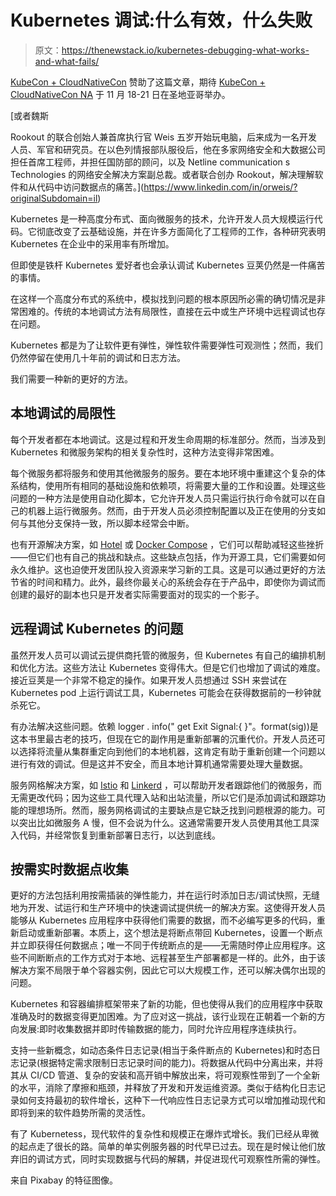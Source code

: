 # Kubernetes 调试:什么有效，什么失败

> 原文：<https://thenewstack.io/kubernetes-debugging-what-works-and-what-fails/>

[KubeCon + CloudNativeCon](https://events19.linuxfoundation.org/events/kubecon-cloudnativecon-north-america-2019/) 赞助了这篇文章，期待 [KubeCon + CloudNativeCon NA](https://events.linuxfoundation.org/events/kubecon-cloudnativecon-north-america-2019/) 于 11 月 18-21 日在圣地亚哥举办。

 [或者魏斯

Rookout 的联合创始人兼首席执行官 Weis 五岁开始玩电脑，后来成为一名开发人员、军官和研究员。在以色列情报部队服役后，他在多家网络安全和大数据公司担任首席工程师，并担任国防部的顾问，以及 Netline communication s Technologies 的网络安全解决方案副总裁。或者联合创办 Rookout，解决理解软件和从代码中访问数据点的痛苦。](https://www.linkedin.com/in/orweis/?originalSubdomain=il) 

Kubernetes 是一种高度分布式、面向微服务的技术，允许开发人员大规模运行代码。它彻底改变了云基础设施，并在许多方面简化了工程师的工作，各种研究表明 Kubernetes 在企业中的采用率有所增加。

但即使是铁杆 Kubernetes 爱好者也会承认调试 Kubernetes 豆荚仍然是一件痛苦的事情。

在这样一个高度分布式的系统中，模拟找到问题的根本原因所必需的确切情况是非常困难的。传统的本地调试方法有局限性，直接在云中或生产环境中远程调试也存在问题。

Kubernetes 都是为了让软件更有弹性，弹性软件需要弹性可观测性；然而，我们仍然停留在使用几十年前的调试和日志方法。

我们需要一种新的更好的方法。

## 本地调试的局限性

每个开发者都在本地调试。这是过程和开发生命周期的标准部分。然而，当涉及到 Kubernetes 和微服务架构的相关复杂性时，这种方法变得非常困难。

每个微服务都将服务和使用其他微服务的服务。要在本地环境中重建这个复杂的体系结构，使用所有相同的基础设施和依赖项，将需要大量的工作和设置。处理这些问题的一种方法是使用自动化脚本，它允许开发人员只需运行执行命令就可以在自己的机器上运行微服务。然而，由于开发人员必须控制配置以及正在使用的分支如何与其他分支保持一致，所以脚本经常会中断。

也有开源解决方案，如 [Hotel](https://github.com/typicode/hotel) 或 [Docker Compose](https://docs.docker.com/compose/) ，它们可以帮助减轻这些挫折——但它们也有自己的挑战和缺点。这些缺点包括，作为开源工具，它们需要如何永久维护。这也迫使开发团队投入资源来学习新的工具。这是可以通过更好的方法节省的时间和精力。此外，最终你最关心的系统会存在于产品中，即使你为调试而创建的最好的副本也只是开发者实际需要面对的现实的一个影子。

## 远程调试 Kubernetes 的问题

虽然开发人员可以调试云提供商托管的微服务，但 Kubernetes 有自己的编排机制和优化方法。这些方法让 Kubernetes 变得伟大。但是它们也增加了调试的难度。接近豆荚是一个非常不稳定的操作。如果开发人员想通过 SSH 来尝试在 Kubernetes pod 上运行调试工具，Kubernetes 可能会在获得数据前的一秒钟就杀死它。

有办法解决这些问题。依赖 logger . info(" get Exit Signal:{ }"。format(sig))是这本书里最古老的技巧，但现在它的副作用是重新部署的沉重代价。开发人员还可以选择将流量从集群重定向到他们的本地机器，这肯定有助于重新创建一个问题以进行有效的调试。但是这并不安全，而且本地计算机通常需要处理大量数据。

服务网格解决方案，如 [Istio](https://istio.io/docs/concepts/what-is-istio/) 和 [Linkerd](https://linkerd.io/) ，可以帮助开发者跟踪他们的微服务，而无需更改代码；因为这些工具代理入站和出站流量，所以它们是添加调试和跟踪功能的理想场所。然而，服务网格调试的主要缺点是它缺乏找到问题根源的能力。可以突出比如微服务 A 慢，但不会说为什么。这通常需要开发人员使用其他工具深入代码，并经常恢复到重新部署日志行，以达到底线。

## 按需实时数据点收集

更好的方法包括利用按需插装的弹性能力，并在运行时添加日志/调试快照，无缝地为开发、试运行和生产环境中的快速调试提供统一的解决方案。这使得开发人员能够从 Kubernetes 应用程序中获得他们需要的数据，而不必编写更多的代码，重新启动或重新部署。本质上，这个想法是将断点带回 Kubernetes，设置一个断点并立即获得任何数据点；唯一不同于传统断点的是——无需随时停止应用程序。这些不间断断点的工作方式对于本地、远程甚至生产部署都是一样的。此外，由于该解决方案不局限于单个容器实例，因此它可以大规模工作，还可以解决偶尔出现的问题。

Kubernetes 和容器编排框架带来了新的功能，但也使得从我们的应用程序中获取准确及时的数据变得更加困难。为了应对这一挑战，该行业现在正朝着一个新的方向发展:即时收集数据并即时传输数据的能力，同时允许应用程序连续执行。

支持一些新概念，如动态条件日志记录(相当于条件断点的 Kubernetes)和时态日志记录(根据特定需求限制日志记录时间的能力)。将数据从代码中分离出来，并将其从 CI/CD 管道、复杂的安装和高开销中解放出来，将可观察性带到了一个全新的水平，消除了摩擦和瓶颈，并释放了开发和开发运维资源。类似于结构化日志记录如何支持最初的软件增长，这种下一代响应性日志记录方式可以增加推动现代和即将到来的软件趋势所需的灵活性。

有了 Kubernetess，现代软件的复杂性和规模正在爆炸式增长。我们已经从卑微的起点走了很长的路。简单的单实例服务器的时代早已过去。现在是时候让他们放弃旧的调试方式，同时实现数据与代码的解耦，并促进现代可观察性所需的弹性。

来自 Pixabay 的特征图像。

<svg xmlns:xlink="http://www.w3.org/1999/xlink" viewBox="0 0 68 31" version="1.1"><title>Group</title> <desc>Created with Sketch.</desc></svg>